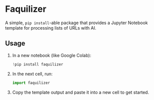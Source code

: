 # Faquilizer

A simple, `pip install`-able package that provides a Jupyter Notebook template for processing lists of URLs with AI.

## Usage

1.  In a new notebook (like Google Colab):
    ```python
    !pip install faquilizer
    ```
2.  In the next cell, run:
    ```python
    import faquilizer
    ```
3.  Copy the template output and paste it into a new cell to get started.
